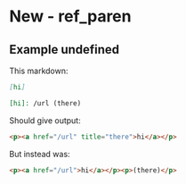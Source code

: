 # New - ref_paren

## Example undefined

This markdown:

````````````markdown
[hi]

[hi]: /url (there)

````````````

Should give output:

````````````html
<p><a href="/url" title="there">hi</a></p>
````````````

But instead was:

````````````html
<p><a href="/url">hi</a></p><p>(there)</p>
````````````
